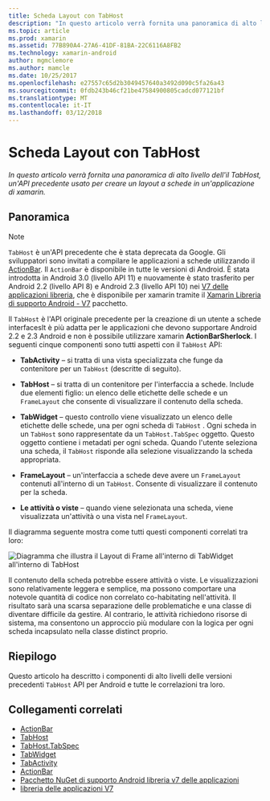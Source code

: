 ```yaml
---
title: Scheda Layout con TabHost
description: "In questo articolo verrà fornita una panoramica di alto livello dell'il TabHost, un'API precedente usato per creare un layout a schede in un'applicazione di xamarin."
ms.topic: article
ms.prod: xamarin
ms.assetid: 77B890A4-27A6-41DF-81BA-22C6116A8FB2
ms.technology: xamarin-android
author: mgmclemore
ms.author: mamcle
ms.date: 10/25/2017
ms.openlocfilehash: e27557c65d2b3049457640a3492d090c5fa26a43
ms.sourcegitcommit: 0fdb243b46cf21be47584900805cadcd077121bf
ms.translationtype: MT
ms.contentlocale: it-IT
ms.lasthandoff: 03/12/2018
---
```

# <a name="tab-layout-with-tabhost"></a>Scheda Layout con TabHost

_In questo articolo verrà fornita una panoramica di alto livello dell'il TabHost, un'API precedente usato per creare un layout a schede in un'applicazione di xamarin._


## <a name="overview"></a>Panoramica

> [!NOTE]
> `TabHost` è un'API precedente che è stata deprecata da Google. Gli sviluppatori sono invitati a compilare le applicazioni a schede utilizzando il [ActionBar](~/android/user-interface/controls/action-bar.md). Il `ActionBar` è disponibile in tutte le versioni di Android. È stata introdotta in Android 3.0 (livello API 11) e nuovamente è stato trasferito per Android 2.2 (livello API 8) e Android 2.3 (livello API 10) nei [V7 delle applicazioni libreria](http://developer.android.com/tools/support-library/features.html#v7-appcompat), che è disponibile per xamarin tramite il [Xamarin Libreria di supporto Android - V7](https://www.nuget.org/packages/Xamarin.Android.Support.v7.AppCompat/) pacchetto.

Il `TabHost` è l'API originale precedente per la creazione di un utente a schede interfacesIt è più adatta per le applicazioni che devono supportare Android 2.2 e 2.3 Android e non è possibile utilizzare xamarin **ActionBarSherlock**.
I seguenti cinque componenti sono tutti aspetti con il `TabHost` API:

-  **TabActivity** &ndash; si tratta di una vista specializzata che funge da contenitore per un `TabHost` (descritte di seguito).

-  **TabHost** &ndash; si tratta di un contenitore per l'interfaccia a schede. Include due elementi figlio: un elenco delle etichette delle schede e un `FrameLayout` che consente di visualizzare il contenuto della scheda.

-  **TabWidget** &ndash; questo controllo viene visualizzato un elenco delle etichette delle schede, una per ogni scheda di `TabHost` . Ogni scheda in un `TabHost` sono rappresentate da un `TabHost.TabSpec` oggetto. Questo oggetto contiene i metadati per ogni scheda. Quando l'utente seleziona una scheda, il `TabHost` risponde alla selezione visualizzando la scheda appropriata.

-  **FrameLayout** &ndash; un'interfaccia a schede deve avere un `FrameLayout` contenuti all'interno di un `TabHost`. Consente di visualizzare il contenuto per la scheda.

-  **Le attività o viste** &ndash; quando viene selezionata una scheda, viene visualizzata un'attività o una vista nel `FrameLayout`.

Il diagramma seguente mostra come tutti questi componenti correlati tra loro:

![Diagramma che illustra il Layout di Frame all'interno di TabWidget all'interno di TabHost](tab-host-images/image03.png)

Il contenuto della scheda potrebbe essere attività o viste. Le visualizzazioni sono relativamente leggera e semplice, ma possono comportare una notevole quantità di codice non correlato co-habitating nell'attività. Il risultato sarà una scarsa separazione delle problematiche e una classe di diventare difficile da gestire. Al contrario, le attività richiedono risorse di sistema, ma consentono un approccio più modulare con la logica per ogni scheda incapsulato nella classe distinct proprio.


## <a name="summary"></a>Riepilogo

Questo articolo ha descritto i componenti di alto livelli delle versioni precedenti `TabHost` API per Android e tutte le correlazioni tra loro.



## <a name="related-links"></a>Collegamenti correlati

- [ActionBar](http://developer.android.com/guide/topics/ui/actionbar.html)
- [TabHost](https://developer.xamarin.com/api/type/Android.Widget.TabHost/)
- [TabHost.TabSpec](https://developer.xamarin.com/api/type/Android.Widget.TabHost+TabSpec/)
- [TabWidget](https://developer.xamarin.com/api/type/Android.Widget.TabWidget/)
- [TabActivity](https://developer.xamarin.com/api/type/Android.App.TabActivity/)
- [ActionBar](http://developer.android.com/guide/topics/ui/actionbar.html)
- [Pacchetto NuGet di supporto Android libreria v7 delle applicazioni](https://www.nuget.org/packages/Xamarin.Android.Support.v7.AppCompat/)
- [libreria delle applicazioni V7](http://developer.android.com/tools/support-library/features.html#v7-appcompat)
